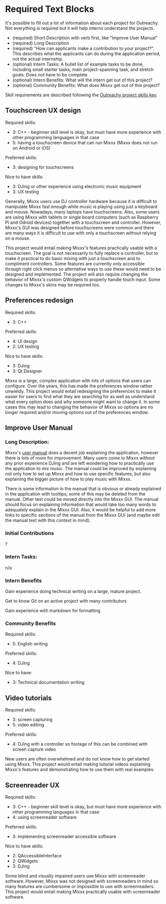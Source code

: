 # Required Text Blocks

It's possible to fill out a lot of information about each project for Outreachy.  Not everything is required but it will help interns understand the projects.

* (required) Short Description with verb first, like "Improve User Manual"
* (required) Long Description
* (required) "How can applicants make a contribution to your project?".  This describes what the applicants can do during the application period, not the actual internship.
* (optional) Intern Tasks: A bullet list of example tasks to be done, including small starter tasks, main project-spanning task, and stretch goals.  Does not have to be complete
* (optional) Intern Benefits: What will the intern get out of this project?
* (optional) Community Benefits: What does Mixxx get out of this project?


Skill requirements are described following the [Outreachy project skills key](https://www.outreachy.org/apply/project-selection/#project-skills-key).


## Touchscreen UX design
Required skills:
  * 3: C++ - beginner skill level is okay, but must have more experience with other programming languages in that case
  * 5: having a touchscreen device that can run Mixxx (Mixxx does not run on Android or iOS)

Preferred skills:
  * 3: designing for touchscreens

Nice to have skills:
  * 3: DJing or other experience using electronic music equipment
  * 3: UX testing

Generally, Mixxx users use DJ controller hardware because it is difficult to manipulate Mixxx fast enough while music is playing using just a keyboard and mouse. Nowadays, many laptops have touchscreens. Also, some users are using Mixxx with tablets or single board computers (such as Raspberry Pi and Odroid devices) together with a touchscreen and controller. However, Mixxx's GUI was designed before touchscreens were common and there are many ways it is difficult to use with only a touchscreen without relying on a mouse.

This project would entail making Mixxx's features practically usable with a touchscreen. The goal is not necessarily to fully replace a controller, but to make it practical to do basic mixing with just a touchscreen and to compliment controllers. Some features are currently only accessible through right click menus so alternative ways to use these would need to be designed and implemented. The project will also require changing the behavior of Mixxx's custom QWidgets to properly handle touch input. Some changes to Mixxx's skins may be required too.

## Preferences redesign
Required skills:
  * 3: C++

Preferred skills:
  * 4: UI design
  * 2: UX testing

Nice to have skills:
  * 3: DJing
  * 3: Qt Designer

Mixxx is a large, complex application with lots of options that users can configure. Over the years, this has made the preferences window rather unwieldy. This project would entail redesigning the preferences to make it easier for users to find what they are searching for as well as understand what every option does and why someone might want to change it. In some cases this may lead to changing the behavior of Mixxx so options are no longer required and/or moving options out of the preferences window.

## Improve User Manual

### Long Description:

Mixxx's [user manual](https://manual.mixxx.org/) does a decent job explaining the application, however there is lots of room for improvement. Many users come to Mixxx without any prior experience DJing and are left wondering how to practically use the application to mix music. The manual could be improved by explaining not only how to set up Mixxx and how to use specific features, but also explaining the bigger picture of how to play music with Mixxx.

There is some information in the manual that is obvious or already explained in the application with tooltips; some of this may be deleted from the manual. Other text could be moved directly into the Mixxx GUI. The manual should focus on explaining information that would take too many words to adequately explain in the Mixxx GUI. Also, it would be helpful to add more links to specific sections of the manual from the Mixxx GUI (and maybe edit the manual text with this context in mind).

### Initial Contributions

?

### Intern Tasks:

n/a

### Intern Benefits

Gain experience doing technical writing on a large, mature project.

Get to know Git on an active project with many contributors

Gain experience with markdown for formatting

### Community Benefits




Required skills:
  * 5: English writing

Preferred skills:
  * 4: DJing

Nice to have:
  * 3: Technical documentation writing


## Video tutorials
Required skills:
  * 3: screen capturing
  * 5: video editing

Preferred skills:
  * 4: DJing with a controller so footage of this can be combined with screen capture video

New users are often overwhelmed and do not know how to get started using Mixxx. This project would entail making tutorial videos explaining Mixxx's features and demonstrating how to use them with real examples.

## Screenreader UX
Required skills:
  * 3: C++ - beginner skill level is okay, but must have more experience with other programming languages in that case
  * 4: using screenreader software

Preferred skills:
  * 3: implementing screenreader accessible software

Nice to have skills:
  * 2: QAccessibleInterface
  * 2: QWidgets
  * 3: DJing

Some blind and visually impaired users use Mixxx with screenreader software. However, Mixxx was not designed with screenreaders in mind so many features are cumbersome or impossible to use with screenreaders. This project would entail making Mixxx practically usable with screenreader software.